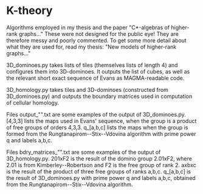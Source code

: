 # K-theory
Algorithms employed in my thesis and the paper "C*-algebras of higher-rank graphs..."
These were not designed for the public eye! They are therefore messy and poorly commented.
To get some more detail about what they are used for, read my thesis: "New models of higher-rank graphs..."

3D_dominoes.py takes lists of tiles (themselves lists of length 4) and configures them into 3D-dominoes.
It outputs the list of cubes, as well as the relevant short exact sequence of Evans as MAGMA-readable code.

3D_homology.py takes tiles and 3D-dominoes (constructed from 3D_dominoes.py) and outputs the boundary matrices used in computation of cellular homology.

Files output_"".txt are some examples of the output of 3D_dominoes.py.
[4,3,3] lists the maps used in Evans' sequence, when the group is a product of free groups of orders 4,3,3.
q_[a,b,c] lists the maps when the group is formed from the Rungtanapirom--Stix--Vdovina algorithm with prime power q and labels a,b,c.

Files bdry_matrices_"".txt are some examples of the output of 3D_homology.py.
201xF2 is the result of the domino group 2.01xF2, where 2.01 is from Kimberley--Robertson and F2 is the free group of rank 2.
axbxc is the result of the product of three free groups of ranks a,b,c.
q_[a,b,c] is the result of 3D_dominoes.py with prime power q and labels a,b,c, obtained from the Rungtanapirom--Stix--Vdovina algorithm.
